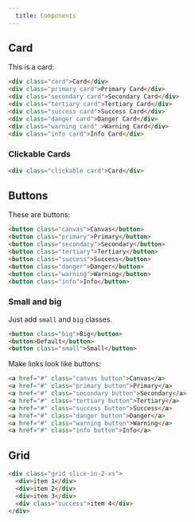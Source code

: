```yaml
---
  title: Components
---
```


## Card

This is a card:

```html
<div class="card">Card</div>
<div class="primary card">Primary Card</div>
<div class="secondary card">Secondary Card</div>
<div class="tertiary card">Tertiary Card</div>
<div class="success card">Success Card</div>
<div class="danger card">Danger Card</div>
<div class="warning card" >Warning Card</div>
<div class="info card">Info Card</div>
```

### Clickable Cards

```html
<div class="clickable card">Card</div>
```

## Buttons

These are buttons:

```html
<button class="canvas">Canvas</button>
<button class="primary">Primary</button>
<button class="secondary">Secondary</button>
<button class="tertiary">Tertiary</button>
<button class="success">Success</button>
<button class="danger">Danger</button>
<button class="warning">Warning</button>
<button class="info">Info</button>
```

### Small and big

Just add `small`  and `big` classes.

```html
<button class="big">Big</button>
<button>Default</button>
<button class="small">Small</button>
```

Make links look like buttons:

```html
<a href="#" class="canvas button">Canvas</a>
<a href="#" class="primary button">Primary</a>
<a href="#" class="secondary button">Secondary</a>
<a href="#" class="tertiary button">Tertiary</a>
<a href="#" class="success button">Success</a>
<a href="#" class="danger button">Danger</a>
<a href="#" class="warning button">Warning</a>
<a href="#" class="info button">Info</a>
```

## Grid

```html
<div class="grid slice-in-2-xs">
  <div>item 1</div>
  <div>item 2</div>
  <div>item 3</div>
  <div class="success">item 4</div>
</div>
```
